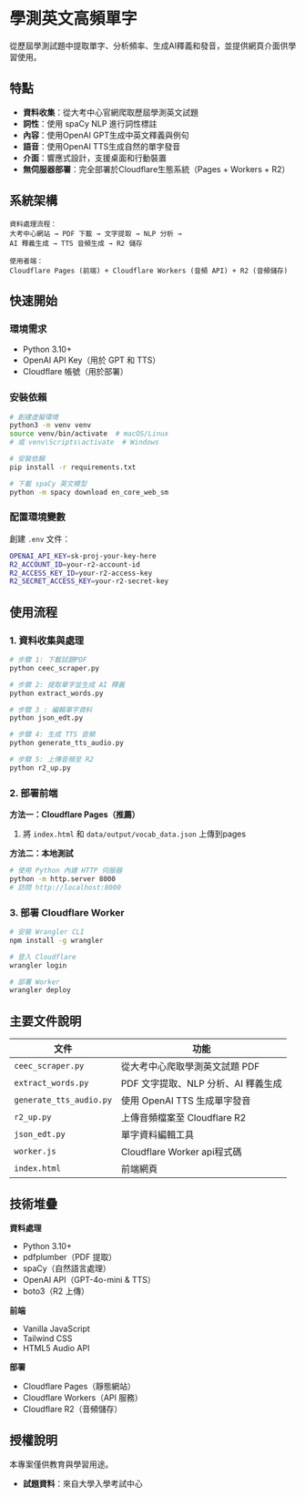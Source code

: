 # 學測英文高頻單字

從歷屆學測試題中提取單字、分析頻率、生成AI釋義和發音，並提供網頁介面供學習使用。

## 特點

- **資料收集**：從大考中心官網爬取歷屆學測英文試題
- **詞性**：使用 spaCy NLP 進行詞性標註
- **內容**：使用OpenAI GPT生成中英文釋義與例句
- **語音**：使用OpenAI TTS生成自然的單字發音
- **介面**：響應式設計，支援桌面和行動裝置
- **無伺服器部署**：完全部署於Cloudflare生態系統（Pages + Workers + R2）

## 系統架構

```
資料處理流程：
大考中心網站 → PDF 下載 → 文字提取 → NLP 分析 → 
AI 釋義生成 → TTS 音頻生成 → R2 儲存

使用者端：
Cloudflare Pages (前端) + Cloudflare Workers (音頻 API) + R2 (音頻儲存)
```

## 快速開始

### 環境需求

- Python 3.10+
- OpenAI API Key（用於 GPT 和 TTS）
- Cloudflare 帳號（用於部署）

### 安裝依賴

```bash
# 創建虛擬環境
python3 -m venv venv
source venv/bin/activate  # macOS/Linux
# 或 venv\Scripts\activate  # Windows

# 安裝依賴
pip install -r requirements.txt

# 下載 spaCy 英文模型
python -m spacy download en_core_web_sm
```

### 配置環境變數

創建 `.env` 文件：

```bash
OPENAI_API_KEY=sk-proj-your-key-here
R2_ACCOUNT_ID=your-r2-account-id
R2_ACCESS_KEY_ID=your-r2-access-key
R2_SECRET_ACCESS_KEY=your-r2-secret-key
```

## 使用流程

### 1. 資料收集與處理

```bash
# 步驟 1: 下載試題PDF
python ceec_scraper.py

# 步驟 2: 提取單字並生成 AI 釋義
python extract_words.py

# 步驟 3 : 編輯單字資料
python json_edt.py

# 步驟 4: 生成 TTS 音頻
python generate_tts_audio.py

# 步驟 5: 上傳音頻至 R2
python r2_up.py
```

### 2. 部署前端

**方法一：Cloudflare Pages（推薦）**

1. 將 `index.html` 和 `data/output/vocab_data.json` 上傳到pages

**方法二：本地測試**

```bash
# 使用 Python 內建 HTTP 伺服器
python -m http.server 8000
# 訪問 http://localhost:8000
```

### 3. 部署 Cloudflare Worker

```bash
# 安裝 Wrangler CLI
npm install -g wrangler

# 登入 Cloudflare
wrangler login

# 部署 Worker
wrangler deploy
```

## 主要文件說明

| 文件 | 功能 |
|------|------|
| `ceec_scraper.py` | 從大考中心爬取學測英文試題 PDF |
| `extract_words.py` | PDF 文字提取、NLP 分析、AI 釋義生成 |
| `generate_tts_audio.py` | 使用 OpenAI TTS 生成單字發音 |
| `r2_up.py` | 上傳音頻檔案至 Cloudflare R2 |
| `json_edt.py` | 單字資料編輯工具 |
| `worker.js` | Cloudflare Worker api程式碼 |
| `index.html` | 前端網頁 |

## 技術堆疊

**資料處理**
- Python 3.10+
- pdfplumber（PDF 提取）
- spaCy（自然語言處理）
- OpenAI API（GPT-4o-mini & TTS）
- boto3（R2 上傳）

**前端**
- Vanilla JavaScript
- Tailwind CSS
- HTML5 Audio API

**部署**
- Cloudflare Pages（靜態網站）
- Cloudflare Workers（API 服務）
- Cloudflare R2（音頻儲存）

## 授權說明

本專案僅供教育與學習用途。

- **試題資料**：來自大學入學考試中心

